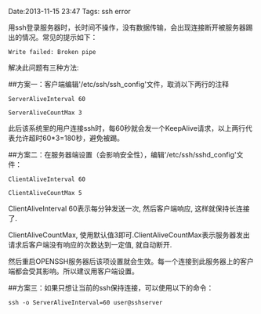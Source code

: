 Date:2013-11-15 23:47
Tags: ssh error

用ssh登录服务器时，长时间不操作，没有数据传输，会出现连接断开被服务器踢出的情况。常见的提示如下：

    Write failed: Broken pipe

解决此问题有三种方法:


##方案一：客户端编辑'/etc/ssh/ssh_config'文件，取消以下两行的注释

    ServerAliveInterval 60

    ServerAliveCountMax 3

此后该系统里的用户连接ssh时，每60秒就会发一个KeepAlive请求，以上两行代表允许超时60*3=180秒，避免被踢。


##方案二：在服务器端设置（会影响安全性），编辑'/etc/ssh/sshd_config'文件：

    ClientAliveInterval 60

    ClientAliveCountMax 5

ClientAliveInterval 60表示每分钟发送一次, 然后客户端响应, 这样就保持长连接了.

ClientAliveCountMax, 使用默认值3即可.ClientAliveCountMax表示服务器发出请求后客户端没有响应的次数达到一定值, 就自动断开.

然后重启OPENSSH服务器后该项设置就会生效。每一个连接到此服务器上的客户端都会受其影响。所以建议用客户端设置。


##方案三：如果只想让当前的ssh保持连接，可以使用以下的命令：

    ssh -o ServerAliveInterval=60 user@sshserver

